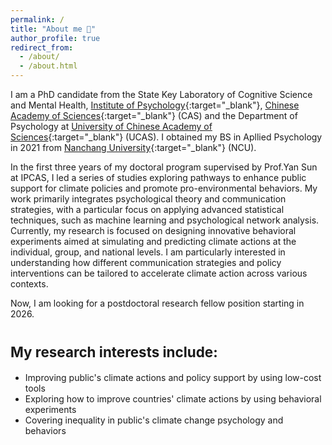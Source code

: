 ```yaml
---
permalink: /
title: "About me 🍬"
author_profile: true
redirect_from: 
  - /about/
  - /about.html
---
```


I am a PhD candidate from the State Key Laboratory of Cognitive Science and Mental Health, [Institute of Psychology](http://english.psych.cas.cn/au/){:target="_blank"}, [Chinese Academy of Sciences](https://english.cas.cn/){:target="_blank"} (CAS) and the Department of Psychology at [University of Chinese Academy of Sciences](https://english.ucas.ac.cn/){:target="_blank"} (UCAS). I obtained my BS in Apllied Psychology in 2021 from [Nanchang University](https://english.ncu.edu.cn/){:target="_blank"} (NCU).

In the first three years of my doctoral program supervised by Prof.Yan Sun at IPCAS, I led a series of studies exploring pathways to enhance public support for climate policies and promote pro-environmental behaviors. My work primarily integrates psychological theory and communication strategies, with a particular focus on applying advanced statistical techniques, such as machine learning and psychological network analysis. Currently, my research is focused on designing innovative behavioral experiments aimed at simulating and predicting climate actions at the individual, group, and national levels. I am particularly interested in understanding how different communication strategies and policy interventions can be tailored to accelerate climate action across various contexts.

Now, I am looking for a postdoctoral research fellow position starting in 2026.

<span style="font-size: 0.8em;">My research interests include:</span>
======
* Improving public's climate actions and policy support by using low-cost tools
* Exploring how to improve countries' climate actions by using behavioral experiments
* Covering inequality in public's climate change psychology and behaviors
